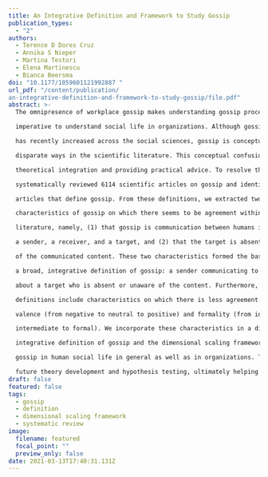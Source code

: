 ```yaml
---
title: An Integrative Definition and Framework to Study Gossip
publication_types:
  - "2"
authors:
  - Terence D Dores Cruz
  - Annika S Nieper
  - Martina Testori
  - Elena Martinescu
  - Bianca Beersma
doi: "10.1177/1059601121992887 "
url_pdf: "/content/publication/
an-integrative-definition-and-framework-to-study-gossip/file.pdf"
abstract: >-
  The omnipresence of workplace gossip makes understanding gossip processes

  imperative to understand social life in organizations. Although gossip research

  has recently increased across the social sciences, gossip is conceptualized in

  disparate ways in the scientific literature. This conceptual confusion impedes

  theoretical integration and providing practical advice. To resolve this, we

  systematically reviewed 6114 scientific articles on gossip and identified 324

  articles that define gossip. From these definitions, we extracted two essential

  characteristics of gossip on which there seems to be agreement within the

  literature, namely, (1) that gossip is communication between humans involving

  a sender, a receiver, and a target, and (2) that the target is absent or unaware

  of the communicated content. These two characteristics formed the basis of

  a broad, integrative definition of gossip: a sender communicating to a receiver

  about a target who is absent or unaware of the content. Furthermore, some

  definitions include characteristics on which there is less agreement: gossip

  valence (from negative to neutral to positive) and formality (from informal to

  intermediate to formal). We incorporate these characteristics in a dimensional scaling framework that can guide future research. Our broad,

  integrative definition of gossip and the dimensional scaling framework provide the building blocks for a systematic, integrated knowledge base on the role of

  gossip in human social life in general as well as in organizations. This can foster

  future theory development and hypothesis testing, ultimately helping organizations to manage gossip.
draft: false
featured: false
tags:
  - gossip
  - definition
  - dimensional scaling framework
  - systematic review
image:
  filename: featured
  focal_point: ""
  preview_only: false
date: 2021-03-13T17:40:31.131Z
---
```

<script type='text/javascript' src='https://d1bxh8uas1mnw7.cloudfront.net/assets/embed.js'></script>
<div data-badge-details="right" data-badge-type="large-donut" data-doi="http://dx.doi.org/10.1177/1059601121992887" data-hide-no-mentions="true" class="altmetric-embed"></div>
